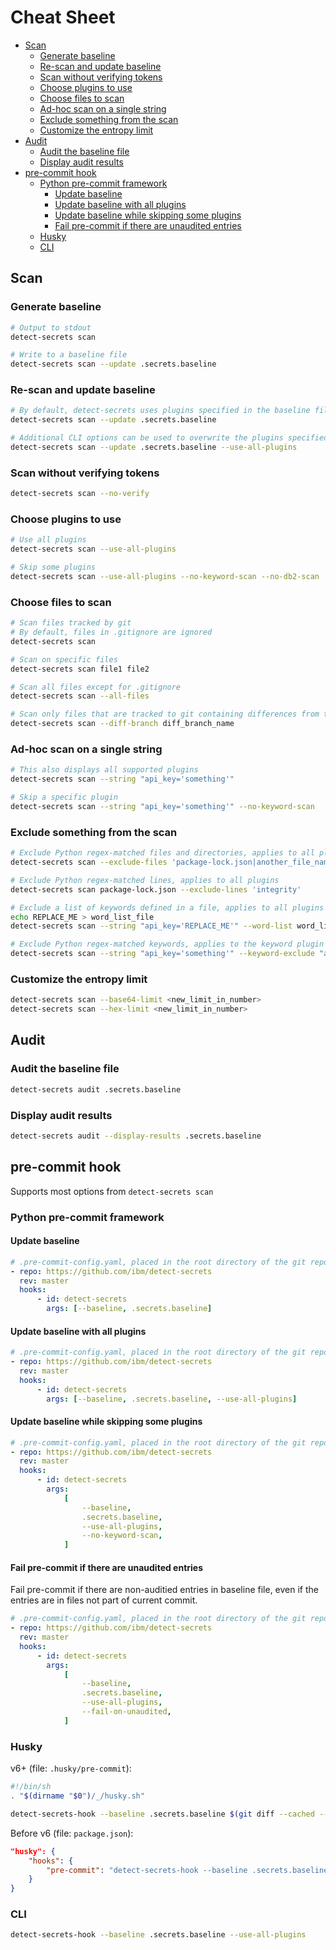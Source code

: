 # Cheat Sheet

<!-- START doctoc generated TOC please keep comment here to allow auto update -->
<!-- DON'T EDIT THIS SECTION, INSTEAD RE-RUN doctoc TO UPDATE -->

- [Scan](#scan)
  - [Generate baseline](#generate-baseline)
  - [Re-scan and update baseline](#re-scan-and-update-baseline)
  - [Scan without verifying tokens](#scan-without-verifying-tokens)
  - [Choose plugins to use](#choose-plugins-to-use)
  - [Choose files to scan](#choose-files-to-scan)
  - [Ad-hoc scan on a single string](#ad-hoc-scan-on-a-single-string)
  - [Exclude something from the scan](#exclude-something-from-the-scan)
  - [Customize the entropy limit](#customize-the-entropy-limit)
- [Audit](#audit)
  - [Audit the baseline file](#audit-the-baseline-file)
  - [Display audit results](#display-audit-results)
- [pre-commit hook](#pre-commit-hook)
  - [Python pre-commit framework](#python-pre-commit-framework)
    - [Update baseline](#update-baseline)
    - [Update baseline with all plugins](#update-baseline-with-all-plugins)
    - [Update baseline while skipping some plugins](#update-baseline-while-skipping-some-plugins)
    - [Fail pre-commit if there are unaudited entries](#fail-pre-commit-if-there-are-unaudited-entries)
  - [Husky](#husky)
  - [CLI](#cli)

<!-- END doctoc generated TOC please keep comment here to allow auto update -->

## Scan

### Generate baseline

```sh
# Output to stdout
detect-secrets scan

# Write to a baseline file
detect-secrets scan --update .secrets.baseline
```

### Re-scan and update baseline

```sh
# By default, detect-secrets uses plugins specified in the baseline file
detect-secrets scan --update .secrets.baseline

# Additional CLI options can be used to overwrite the plugins specified in baseline
detect-secrets scan --update .secrets.baseline --use-all-plugins
```

### Scan without verifying tokens

```sh
detect-secrets scan --no-verify
```

### Choose plugins to use

```sh
# Use all plugins
detect-secrets scan --use-all-plugins

# Skip some plugins
detect-secrets scan --use-all-plugins --no-keyword-scan --no-db2-scan
```

### Choose files to scan

```sh
# Scan files tracked by git
# By default, files in .gitignore are ignored
detect-secrets scan

# Scan on specific files
detect-secrets scan file1 file2

# Scan all files except for .gitignore
detect-secrets scan --all-files

# Scan only files that are tracked to git containing differences from the named branch
detect-secrets scan --diff-branch diff_branch_name
```

### Ad-hoc scan on a single string

```sh
# This also displays all supported plugins
detect-secrets scan --string "api_key='something'"

# Skip a specific plugin
detect-secrets scan --string "api_key='something'" --no-keyword-scan
```

### Exclude something from the scan

```sh
# Exclude Python regex-matched files and directories, applies to all plugins
detect-secrets scan --exclude-files 'package-lock.json|another_file_name|dir_name'

# Exclude Python regex-matched lines, applies to all plugins
detect-secrets scan package-lock.json --exclude-lines 'integrity'

# Exclude a list of keywords defined in a file, applies to all plugins
echo REPLACE_ME > word_list_file
detect-secrets scan --string "api_key='REPLACE_ME'" --word-list word_list_file

# Exclude Python regex-matched keywords, applies to the keyword plugin only
detect-secrets scan --string "api_key='something'" --keyword-exclude "api_key"
```

### Customize the entropy limit

```sh
detect-secrets scan --base64-limit <new_limit_in_number>
detect-secrets scan --hex-limit <new_limit_in_number>
```

## Audit

### Audit the baseline file

```sh
detect-secrets audit .secrets.baseline
```

### Display audit results

```sh
detect-secrets audit --display-results .secrets.baseline
```

## pre-commit hook

Supports most options from `detect-secrets scan`

### Python pre-commit framework

#### Update baseline

```yaml
# .pre-commit-config.yaml, placed in the root directory of the git repository
- repo: https://github.com/ibm/detect-secrets
  rev: master
  hooks:
      - id: detect-secrets
        args: [--baseline, .secrets.baseline]
```

#### Update baseline with all plugins

```yaml
# .pre-commit-config.yaml, placed in the root directory of the git repository
- repo: https://github.com/ibm/detect-secrets
  rev: master
  hooks:
      - id: detect-secrets
        args: [--baseline, .secrets.baseline, --use-all-plugins]
```

#### Update baseline while skipping some plugins

```yaml
# .pre-commit-config.yaml, placed in the root directory of the git repository
- repo: https://github.com/ibm/detect-secrets
  rev: master
  hooks:
      - id: detect-secrets
        args:
            [
                --baseline,
                .secrets.baseline,
                --use-all-plugins,
                --no-keyword-scan,
            ]
```

#### Fail pre-commit if there are unaudited entries

Fail pre-commit if there are non-auditied entries in baseline file, even if the entries are in files not part of current commit.

```yaml
# .pre-commit-config.yaml, placed in the root directory of the git repository
- repo: https://github.com/ibm/detect-secrets
  rev: master
  hooks:
      - id: detect-secrets
        args:
            [
                --baseline,
                .secrets.baseline,
                --use-all-plugins,
                --fail-on-unaudited,
            ]
```

### Husky

v6+ (file: `.husky/pre-commit`):

```bash
#!/bin/sh
. "$(dirname "$0")/_/husky.sh"

detect-secrets-hook --baseline .secrets.baseline $(git diff --cached --name-only)
```

Before v6 (file: `package.json`):

```json
"husky": {
    "hooks": {
        "pre-commit": "detect-secrets-hook --baseline .secrets.baseline $(git diff --cached --name-only)"
    }
}
```

### CLI

```sh
detect-secrets-hook --baseline .secrets.baseline --use-all-plugins
```
